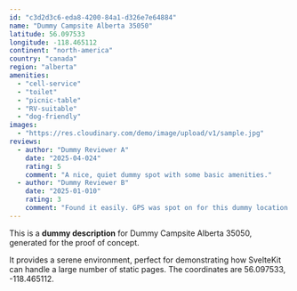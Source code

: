 ```yaml
---
id: "c3d2d3c6-eda8-4200-84a1-d326e7e64884"
name: "Dummy Campsite Alberta 35050"
latitude: 56.097533
longitude: -118.465112
continent: "north-america"
country: "canada"
region: "alberta"
amenities:
  - "cell-service"
  - "toilet"
  - "picnic-table"
  - "RV-suitable"
  - "dog-friendly"
images:
  - "https://res.cloudinary.com/demo/image/upload/v1/sample.jpg"
reviews:
  - author: "Dummy Reviewer A"
    date: "2025-04-024"
    rating: 5
    comment: "A nice, quiet dummy spot with some basic amenities."
  - author: "Dummy Reviewer B"
    date: "2025-01-010"
    rating: 3
    comment: "Found it easily. GPS was spot on for this dummy location."
---
```


This is a **dummy description** for Dummy Campsite Alberta 35050, generated for the proof of concept.

It provides a serene environment, perfect for demonstrating how SvelteKit can handle a large number of static pages. The coordinates are 56.097533, -118.465112.
